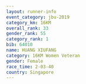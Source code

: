 ```yaml
---
layout: runner-info 
event_category: jbu-2019 
category_km: 16KM  
overall_rank: 33
gender_rank: 55
category_rank: 1
bib: 64010
name: HUANG XIUFANG
category: 16KM Women Veteran
gender: Female
race_time: 2-03-40
country: Singapore
---
```

